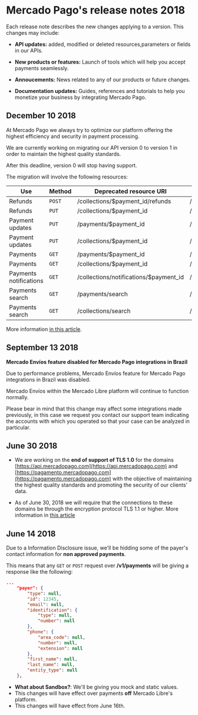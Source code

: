 # Mercado Pago's release notes 2018


Each release note describes the new changes applying to a version. This changes may include:

- **API updates:** added, modified or deleted resources,parameters or fields in our APIs.

- **New products or features:** Launch of tools which will help you accept payments seamlessly.

- **Annoucements:** News related to any of our products or future changes.

- **Documentation updates:** Guides, references and tutorials to help you monetize your business by integrating Mercado Pago.

## December 10 2018

At Mercado Pago we always try to optimize our platform offering the highest efficiency and security in payment processing.

We are currently working on migrating our API version 0 to version 1 in order to maintain the highest quality standards.

After this deadline, version 0 will stop having support.

The migration will involve the following resources:

| Use                     | Method | Deprecated resource URI                      | Equivalent resource URI              |
|-------------------------|--------|----------------------------------------|----------------------------------|
| Refunds            | `POST` | /collections/$payment_id/refunds       | /v1/payments/$payment_id/refunds |
| Refunds            | `PUT`  | /collections/$payment_id               | /v1/payments/$payment_id/        |
| Payment updates  | `PUT`  | /payments/$payment_id                  | /v1/payments/$payment_id/        |
| Payment updates  | `PUT`  | /collections/$payment_id               | /v1/payments/$payment_id/        |
| Payments                   | `GET`  | /payments/$payment_id                  | /v1/payments/$payment_id/        |
| Payments                   | `GET`  | /collections/$payment_id               | /v1/payments/$payment_id/        |
| Payments notifications | `GET`  | /collections/notifications/$payment_id | /v1/payments/$payment_id/        |
| Payments search       | `GET`  | /payments/search                       | /v1/payments/search              |
| Payments search       | `GET`  | /collections/search                    | /v1/payments/search              |

More information [in this article](https://www.mercadopago.com.ar/developers/en/guides/localization/migrating-v0-v1).

## September 13 2018

**Mercado Envíos feature disabled for Mercado Pago integrations in Brazil**

Due to performance problems, Mercado Envíos feature for Mercado Pago integrations in Brazil was disabled.

Mercado Envíos within the Mercado Libre platform will continue to function normally.

Please bear in mind that this change may affect some integrations made previously, in this case we request you contact our support team indicating the accounts with which you operated so that your case can be analyzed in particular.

## June 30 2018

- We are working on the **end of support of TLS 1.0** for the domains [https://api.mercadopago.com](https://api.mercadopago.com) and [https://pagamento.mercadopago.com](https://pagamento.mercadopago.com) with the objective of maintaining the highest quality standards and promoting the security of our clients' data.

- As of June 30, 2018 we will require that the connections to these domains be through the encryption protocol TLS 1.1 or higher. More information in [this article](https://www.mercadopago.com.ar/developers/en/guides/pci-compliant-merchants/disabling-tls-10)


## June 14 2018

Due to a Information Disclosure issue, we'll be hidding some of the payer's contact information for **non approved payments**.

This means that any `GET` or `POST` request over **/v1/payments**  will be giving a response like the following:

```json
...
    "payer": {
        "type": null,
        "id": 12345,
        "email": null,
        "identification": {
            "type": null,
            "number": null
        },
        "phone": {
            "area_code": null,
            "number": null,
            "extension": null
        },
        "first_name": null,
        "last_name": null,
        "entity_type": null
    },
```



- **What about Sandbox?**: We'll be giving you mock and static values.
- This changes will have effect over payments **off**  Mercado Libre's platform.
- This changes will have effect from June 16th.
